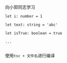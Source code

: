 
向小郭同志学习
```
let i: number = 1

let text: string = 'abc'

let isTrue: boolean = true

...


```

使用`tsc + 文件名`进行编译

